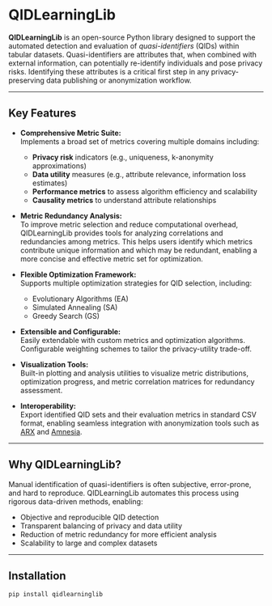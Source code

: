 # QIDLearningLib

**QIDLearningLib** is an open-source Python library designed to support the automated detection and evaluation of *quasi-identifiers* (QIDs) within tabular datasets. Quasi-identifiers are attributes that, when combined with external information, can potentially re-identify individuals and pose privacy risks. Identifying these attributes is a critical first step in any privacy-preserving data publishing or anonymization workflow.

---

## Key Features

- **Comprehensive Metric Suite:**  
  Implements a broad set of metrics covering multiple domains including:
  - **Privacy risk** indicators (e.g., uniqueness, k-anonymity approximations)  
  - **Data utility** measures (e.g., attribute relevance, information loss estimates)  
  - **Performance metrics** to assess algorithm efficiency and scalability  
  - **Causality metrics** to understand attribute relationships

- **Metric Redundancy Analysis:**  
  To improve metric selection and reduce computational overhead, QIDLearningLib provides tools for analyzing correlations and redundancies among metrics. This helps users identify which metrics contribute unique information and which may be redundant, enabling a more concise and effective metric set for optimization.

- **Flexible Optimization Framework:**  
  Supports multiple optimization strategies for QID selection, including:  
  - Evolutionary Algorithms (EA)  
  - Simulated Annealing (SA)  
  - Greedy Search (GS)  

- **Extensible and Configurable:**  
  Easily extendable with custom metrics and optimization algorithms.  
  Configurable weighting schemes to tailor the privacy-utility trade-off.

- **Visualization Tools:**  
  Built-in plotting and analysis utilities to visualize metric distributions, optimization progress, and metric correlation matrices for redundancy assessment.

- **Interoperability:**  
  Export identified QID sets and their evaluation metrics in standard CSV format, enabling seamless integration with anonymization tools such as [ARX](https://arx.deidentifier.org/) and [Amnesia](https://amnesia.openaire.eu/).

---

## Why QIDLearningLib?

Manual identification of quasi-identifiers is often subjective, error-prone, and hard to reproduce. QIDLearningLib automates this process using rigorous data-driven methods, enabling:  
- Objective and reproducible QID detection  
- Transparent balancing of privacy and data utility  
- Reduction of metric redundancy for more efficient analysis  
- Scalability to large and complex datasets

---

## Installation

```bash
pip install qidlearninglib

